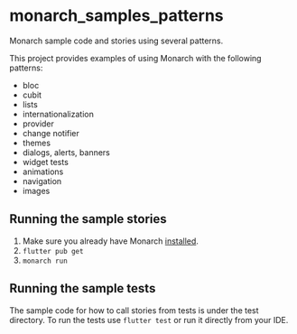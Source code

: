 # monarch_samples_patterns

Monarch sample code and stories using several patterns.

This project provides examples of using Monarch with the following patterns:
- bloc
- cubit
- lists
- internationalization
- provider
- change notifier
- themes
- dialogs, alerts, banners
- widget tests
- animations
- navigation
- images

## Running the sample stories

1. Make sure you already have Monarch [installed](https://monarchapp.io/docs/install).
2. `flutter pub get`
3. `monarch run`

## Running the sample tests
The sample code for how to call stories from tests is under the test directory. 
To run the tests use `flutter test` or run it directly from your IDE.